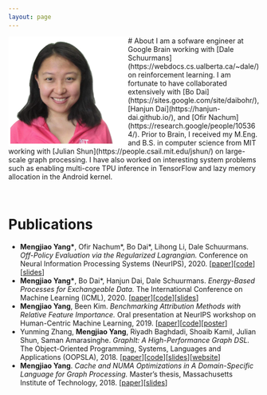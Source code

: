 ```yaml
---
layout: page
---
```


<img src="/assets/images/portrait.png" width="240" align="left">
# About
I am a sofware engineer at Google Brain working with [Dale Schuurmans](https://webdocs.cs.ualberta.ca/~dale/) on reinforcement learning. I am fortunate to have collaborated extensively with [Bo Dai](https://sites.google.com/site/daibohr/), [Hanjun Dai](https://hanjun-dai.github.io/), and [Ofir Nachum](https://research.google/people/105364/). Prior to Brain, I received my M.Eng. and B.S. in computer science from MIT working with [Julian Shun](https://people.csail.mit.edu/jshun/) on large-scale graph processing. I have also worked on interesting system problems such as enabling multi-core TPU inference in TensorFlow and lazy memory allocation in the Android kernel.

&nbsp;&nbsp;
# Publications
- **Mengjiao Yang\***, Ofir Nachum\*, Bo Dai\*, Lihong Li, Dale Schuurmans. *Off-Policy Evaluation via the Regularized Lagrangian.* Conference on Neural Information Processing Systems (NeurIPS), 2020. \[[paper](http://arxiv.org/abs/2007.03438)\]\[[code](https://github.com/google-research/dice_rl)\]\[[slides](/assets/posters/dice.pdf)\]
- **Mengjiao Yang\***, Bo Dai\*, Hanjun Dai, Dale Schuurmans. *Energy-Based Processes for Exchangeable Data.* The International Conference on Machine Learning (ICML), 2020. \[[paper](https://arxiv.org/abs/2003.07521)\]\[[code](https://github.com/google-research/google-research/tree/master/ebp)\]\[[slides](/assets/posters/ebp.pdf)\]
- **Mengjiao Yang**, Been Kim. *Benchmarking Attribution Methods with Relative Feature Importance.* Oral presentation at NeurIPS workshop on Human-Centric Machine Learning, 2019. \[[paper](https://arxiv.org/abs/1907.09701)\]\[[code](https://github.com/google-research-datasets/bam)\]\[[poster](/assets/posters/bam.pdf)\]
- Yunming Zhang, **Mengjiao Yang**, Riyadh Baghdadi, Shoaib Kamil, Julian Shun, Saman Amarasinghe. *GraphIt: A High-Performance Graph DSL.* The Object-Oriented Programming, Systems, Languages and Applications (OOPSLA), 2018. \[[paper](https://dl.acm.org/doi/pdf/10.1145/3276491)\]\[[code](https://github.com/GraphIt-DSL/graphit)\]\[[slides](/assets/posters/graphit.pdf)\]\[[website](https://graphit-lang.org/index)\]
- **Mengjiao Yang**. *Cache and NUMA Optimizations in A Domain-Specific Language for Graph Processing.* Master’s thesis, Massachusetts Institute of Technology, 2018. \[[paper](https://dspace.mit.edu/handle/1721.1/119915)\]\[[slides](/assets/posters/numa.pdf)\]